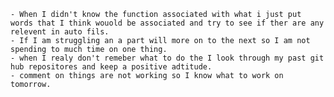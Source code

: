     - When I didn't know the function associated with what i just put words that I think wouold be associated and try to see if ther are any relevent in auto fils.
    - If I am struggling an a part will more on to the next so I am not spending to much time on one thing.
    - when I realy don't remeber what to do the I look through my past git hub repositores and keep a positive adtitude.
    - comment on things are not working so I know what to work on tomorrow.
